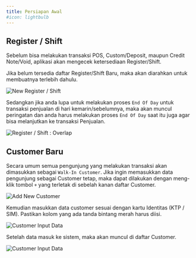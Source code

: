 ```yaml
---
title: Persiapan Awal
#icon: lightbulb
---
```


## Register / Shift

Sebelum bisa melakukan transaksi POS, Custom/Deposit, maupun Credit Note/Void, aplikasi akan mengecek ketersediaan Register/Shift.

Jika belum tersedia daftar Register/Shift Baru, maka akan diarahkan untuk membuatnya terlebih dahulu.

![New Register / Shift](/images/01-sales-pos/11-sales-pos-register-new.png)

Sedangkan jika anda lupa untuk melakukan proses `End Of Day` untuk transaksi penjualan di hari kemarin/sebelumnya, maka akan muncul peringatan dan anda harus melakukan proses `End Of Day` saat itu juga agar bisa melanjutkan ke transaksi Penjualan.

![Register / Shift : Overlap](/images/01-sales-pos/00-register-date-overlap-previous.png)

## Customer Baru

Secara umum semua pengunjung yang melakukan transaksi akan dimasukkan sebagai `Walk-In Customer`. Jika ingin memasukkan data pengunjung sebagai Customer tetap, maka dapat dilakukan dengan meng-klik tombol `+` yang terletak di sebelah kanan daftar Customer.

![Add New Customer](/images/01-sales-pos/14-sales-pos-add-new-customer-button.png)

Kemudian masukkan data customer sesuai dengan kartu Identitas (KTP / SIM). Pastikan kolom yang ada tanda bintang merah harus diisi.

![Customer Input Data](/images/01-sales-pos/15-sales-pos-new-customer-form.png)

Setelah data masuk ke sistem, maka akan muncul di daftar Customer.

![Customer Input Data](/images/01-sales-pos/16-sales-pos-customer-added.png)

